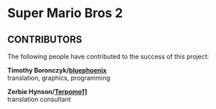 # Super Mario Bros 2

## CONTRIBUTORS

The following people have contributed to the success of this project:

**Timothy Boronczyk/[bluephoenix](https://www.romhacking.net/forum/index.php?action=profile;u=71285)**  
translation, graphics, programming

**Zerbie Hynson/[Terpomo11](https://www.reddit.com/user/terpomo11)**  
translation consultant

